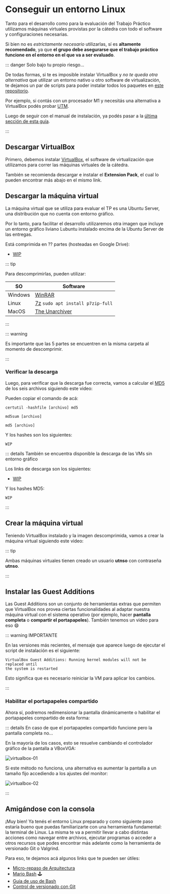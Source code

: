 # Conseguir un entorno Linux

Tanto para el desarrollo como para la evaluación del Trabajo Práctico utilizamos
máquinas virtuales provistas por la cátedra con todo el software y
configuraciones necesarias.

Si bien no es _estrictamente necesario_ utilizarlas, sí es **altamente
recomendado**, ya que **el grupo debe asegurarse que el trabajo práctico
funcione en el entorno en el que va a ser evaluado**.

::: danger Solo bajo tu propio riesgo...

De todas formas, si te es imposible instalar VirtualBox y _no te queda otra
alternativa_ que utilizar un entorno nativo u otro software de virtualización,
te dejamos un par de scripts para poder instalar todos los paquetes en
[este repositorio](https://github.com/sisoputnfrba/entorno-vms).

Por ejemplo, si contás con un procesador M1 y necesitás una alternativa a
VirtualBox podés probar [UTM](https://www.youtube.com/watch?v=hnwK-nkXolc).

Luego de seguir con el manual de instalación, ya podés pasar a la
[última sección de esta guía](#amigandose-con-la-consola).

:::

## Descargar VirtualBox

Primero, debemos instalar
[VirtualBox](https://www.virtualbox.org/wiki/Downloads), el software de
virtualización que utilizamos para correr las máquinas virtuales de la cátedra.

También se recomienda descargar e instalar el **Extension Pack**, el cual lo
pueden encontrar más abajo en el mismo link.

## Descargar la máquina virtual

La máquina virtual que se utiliza para evaluar el TP es una Ubuntu Server, una
distribución que no cuenta con entorno gráfico.

Por lo tanto, para facilitar el desarrollo utilizaremos otra imagen que incluye
un entorno gráfico liviano Lubuntu instalado encima de la Ubuntu Server de las
entregas.

Está comprimida en ?? partes (hosteadas en Google Drive):

- [WIP](https://faq.utnso.com.ar/vm-gui-1)

::: tip

Para descomprimirlas, pueden utilizar:

| SO      | Software                                                                                     |
|---------|----------------------------------------------------------------------------------------------|
| Windows | [WinRAR](https://www.win-rar.com/)                                                           |
| Linux   | [7z](http://manpages.ubuntu.com/manpages/jammy/man1/7z.1.html) `sudo apt install p7zip-full` |
| MacOS   | [The Unarchiver](https://theunarchiver.com/)                                                 |

:::

::: warning

Es importante que las 5 partes se encuentren en la misma carpeta al momento de
descomprimir.

:::

### Verificar la descarga

Luego, para verificar que la descarga fue correcta, vamos a calcular el
[MD5](https://es.wikipedia.org/wiki/MD5) de los seis archivos siguiendo este
video:

<YouTube v="0CL9Os8IUcY"/>

Pueden copiar el comando de acá:

<CodeGroup>
<CodeGroupItem title="Windows">

```:no-line-numbers
certutil -hashfile [archivo] md5
```

</CodeGroupItem>
<CodeGroupItem title="Linux">

```:no-line-numbers
md5sum [archivo]
```

</CodeGroupItem>
<CodeGroupItem title="MacOS">

```:no-line-numbers
md5 [archivo]
```

</CodeGroupItem>
</CodeGroup>

Y los hashes son los siguientes:

```:no-line-numbers
WIP
```

::: details También se encuentra disponible la descarga de las VMs sin entorno gráfico

Los links de descarga son los siguientes:

- [WIP](https://faq.utnso.com.ar/vm-server-1)

Y los hashes MD5:

```:no-line-numbers
WIP
```

:::

## Crear la máquina virtual

Teniendo VirtualBox instalado y la imagen descomprimida, vamos a crear la
máquina virtual siguiendo este video:

<YouTube v="DmkSXv_Xa-U"/>

::: tip

Ambas máquinas virtuales tienen creado un usuario **utnso** con contraseña
**utnso**.

:::

## Instalar las Guest Additions

Las Guest Additions son un conjunto de herramientas extras que permiten que
VirtualBox nos provea ciertas funcionalidades al adaptar nuestra máquina virtual
con el sistema operativo (por ejemplo, hacer **pantalla completa** o **compartir
el portapapeles**). También tenemos un video para eso :smile:

<YouTube v="uMoO58tPc5c"/>

::: warning IMPORTANTE

En las versiones más recientes, el mensaje que aparece luego de ejecutar el
script de instalación es el siguiente:
```:no-line-numbers
VirtualBox Guest Additions: Running kernel modules will not be replaced until
the system is restarted
```
Esto significa que es necesario reiniciar la VM para aplicar los cambios.

:::

### Habilitar el portapapeles compartido

Ahora sí, podremos redimensionar la pantalla dinámicamente o habilitar el
portapapeles compartido de esta forma:

<YouTube v="xJ52dDTfCHo"/>

::: details En caso de que el portapapeles compartido funcione pero la pantalla completa no...

En la mayoría de los casos, esto se resuelve cambiando el controlador gráfico de
la pantalla a VBoxVGA:

![virtualbox-01](/img/primeros-pasos/linux/virtualbox-01.png)

Si este método no funciona, una alternativa es aumentar la pantalla a un tamaño
fijo accediendo a los ajustes del monitor:

![virtualbox-02](/img/primeros-pasos/linux/virtualbox-02.png)

:::

## Amigándose con la consola

¡Muy bien! Ya tenés el entorno Linux preparado y como siguiente paso estaría
bueno que puedas familiarizarte con una herramienta fundamental: la terminal de
Linux. La misma te va a permitir llevar a cabo distintas acciones como navegar
entre archivos, ejecutar programas o acceder a otros recursos que podes
encontrar más adelante como la herramienta de versionado Git o Valgrind.

Para eso, te dejamos acá algunos links que te pueden ser útiles:

- [Micro-repaso de Arquitectura](https://faq.utnso.com.ar/guia-repaso-arquitectura)
- [Mario Bash](https://faq.utnso.com.ar/mariobash) :joystick:
- [Guía de uso de Bash](../guias/consola/bash.md)
- [Control de versionado con Git](../guias/consola/git.md)
